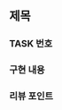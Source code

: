 ## 제목 <!-- 소셜 로그인 구현 -->

### TASK 번호

<!-- GACHI-xxxx -->

### 구현 내용

<!-- 구글 소셜 로그인 연동 -->

### 리뷰 포인트

<!-- 오류 있는지 함께 확인해주세요 -->
